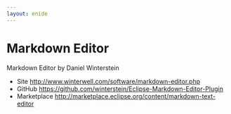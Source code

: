 ```yaml
---
layout: enide
---
```



# Markdown Editor

Markdown Editor by Daniel Winterstein

- Site <http://www.winterwell.com/software/markdown-editor.php>
- GitHub <https://github.com/winterstein/Eclipse-Markdown-Editor-Plugin>
- Marketplace <http://marketplace.eclipse.org/content/markdown-text-editor>
